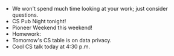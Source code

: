 * We won't spend much time looking at your work; just consider questions.
* CS Pub Night tonight!
* Pioneer Weekend this weekend!
* Homework: 
* Tomorrow's CS table is on data privacy.
* Cool CS talk today at 4:30 p.m.
